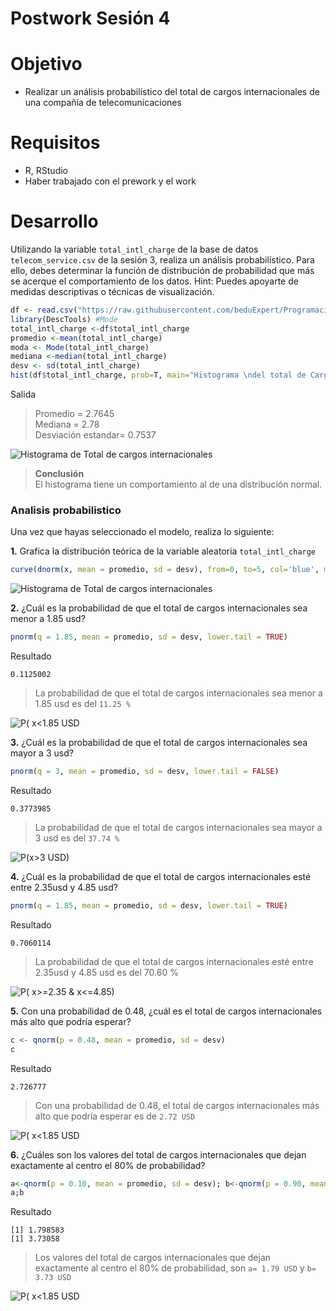 # Postwork Sesión 4
# Objetivo
- Realizar un análisis probabilístico del total de cargos internacionales de una compañía de telecomunicaciones
# Requisitos
- R, RStudio
- Haber trabajado con el prework y el work
# Desarrollo
Utilizando la variable `total_intl_charge` de la base de datos `telecom_service.csv` de la sesión 3, realiza un análisis probabilístico. Para ello, debes determinar la función de distribución de probabilidad que más se acerque el comportamiento de los datos. Hint: Puedes apoyarte de medidas descriptivas o técnicas de visualización.
```R
df <- read.csv("https://raw.githubusercontent.com/beduExpert/Programacion-R-Santander-2022/main/Sesion-03/Data/telecom_service.csv")
library(DescTools) #Mode
total_intl_charge <-df$total_intl_charge
promedio <-mean(total_intl_charge)
moda <- Mode(total_intl_charge)
mediana <-median(total_intl_charge)
desv <- sd(total_intl_charge)
hist(df$total_intl_charge, prob=T, main="Histograma \ndel total de Cargos internacionales")
```
Salida
> Promedio = 2.7645  
Mediana = 2.78  
Desviación estandar= 0.7537  

![Histograma de Total de cargos internacionales](./histograma_TCInt.png)

> **Conclusión**  
> El histograma tiene un comportamiento al de una distribución normal.
### Analisis probabilistico
Una vez que hayas seleccionado el modelo, realiza lo siguiente:

**1.** Grafica la distribución teórica de la variable aleatoria `total_intl_charge`
```R 
curve(dnorm(x, mean = promedio, sd = desv), from=0, to=5, col='blue', main = "Distribución \n teórica", ylab = "f(x)", xlab = "X")
```
![Histograma de Total de cargos internacionales](./grafica_distribuci%C3%B3n_teorica.png)

**2.** ¿Cuál es la probabilidad de que el total de cargos internacionales sea menor a 1.85 usd?
```R 
pnorm(q = 1.85, mean = promedio, sd = desv, lower.tail = TRUE)
```
Resultado
```
0.1125002
```
> La probabilidad de que el total de cargos internacionales sea menor a 1.85 usd es del `11.25 %`

![P( x<1.85 USD](./grafica_p4_e2.png)

**3.** ¿Cuál es la probabilidad de que el total de cargos internacionales sea mayor a 3 usd?
```R 
pnorm(q = 3, mean = promedio, sd = desv, lower.tail = FALSE)
```
Resultado
```
0.3773985
```
> La probabilidad de que el total de cargos internacionales sea mayor a 3 usd es del `37.74 %`

![ P(x>3 USD)](./grafica_p4_e3.png)

**4.** ¿Cuál es la probabilidad de que el total de cargos internacionales esté entre 2.35usd y 4.85 usd?
```R 
pnorm(q = 1.85, mean = promedio, sd = desv, lower.tail = TRUE)
```

Resultado
```
0.7060114
```
> La probabilidad de que el total de cargos internacionales esté entre 2.35usd y 4.85 usd es del 70.60 %

![P( x>=2.35 & x<=4.85) ](./grafica_p4_e4.png)

**5.** Con una probabilidad de 0.48, ¿cuál es el total de cargos internacionales más alto que podría esperar?
```R 
c <- qnorm(p = 0.48, mean = promedio, sd = desv)
c
```
Resultado
```
2.726777
```
> Con una probabilidad de 0.48, el total de cargos internacionales más alto que podría esperar es de `2.72 USD`

![P( x<1.85 USD](./grafica_p4_e5.png)

**6.** ¿Cuáles son los valores del total de cargos internacionales que dejan exactamente al centro el 80% de probabilidad?
```R 
a<-qnorm(p = 0.10, mean = promedio, sd = desv); b<-qnorm(p = 0.90, mean = promedio, sd = desv)
a;b
```
Resultado
```
[1] 1.798583
[1] 3.73058
```
> Los valores del total de cargos internacionales que dejan exactamente al centro el 80% de probabilidad, son `a= 1.79 USD` y `b= 3.73 USD`

![P( x<1.85 USD](./grafica_p4_e6.png)
